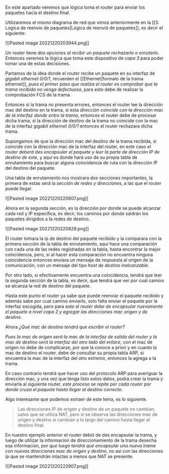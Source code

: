 En este apartado veremos que lógica toma el router para enviar los paquetes hacia el destino final.

Utilizaremos el mismo diagrama de red que vimos anteriormente en la [[3. Logica de reenvio de paquetes|Lógica de reenvió de paquetes]], es decir el siguiente:

![[Pasted image 20221220203944.png]]

Un router tiene *dos opciones al recibir un paquete rechazarlo o enrutarlo*. Entonces veremos la lógica que toma este dispositivo de *capa 3* para poder tomar una de estas decisiones.

Partamos de la idea donde el router recibe un paquete en su interfaz de *gigabit ethernet 0/0/1*, recuerden el [[Ethernet|formato de la trama ethernet]], *pues el primer paso que realiza el router es comprobar que la trama recibida no venga defectuosa*, para esto debe de realizar la comprobación FCS de la trama.

Entonces si la trama no presenta errores, entonces el router lee la dirección mac del destino en la trama, si esta *dirección coincide con la dirección mac de la interfaz donde entro la trama*, entonces el router debe de procesar dicha trama, si la dirección de destino de la trama no coincide con la mac de la interfaz *gigabit ethernet 0/0/1* entonces el router rechazara dicha trama.

Supongamos de que la dirección mac del destino de la trama recibida, si coincide con la dirección mac de la interfaz del router, en este caso *el router deberá des encapsular el paquete y leer la parte de dirección IP de destino de este*, y aquí es donde hará uso de su propia tabla de enrutamiento para buscar alguna coincidencia de ruta con la dirección IP del destino del paquete.

Una tabla de enrutamiento nos mostrara dos secciones importantes, la primera de estas será la *sección de redes y direcciones*, a las que el router puede llegar.

![[Pasted image 20221220220607.png]]

Ahora en la segunda sección, es la dirección por donde se puede alcanzar cada red y IP especifica, es decir, los caminos por donde saldrán los paquetes dirigidos a la redes de destino.

![[Pasted image 20221220220828.png]]

El router tomara la ip de destino del paquete recibido y la comparara con la primera sección de la tabla de enrutamiento, aquí hace una comparación con cada una de las redes registradas en la tabla, hasta encontrar la mejor coincidencia, pero, si al hacer esta comparación no encuentra ninguna coincidencia entonces enviara un mensaje de respuesta al origen de la comunicación, con un mensaje del tipo *host de destino inalcanzable*.

Por otro lado, si efectivamente encuentra una coincidencia, tendrá que leer la segunda sección de la tabla, es decir, que tendrá que ver por cual camino se alcanza la red de destino del paquete.

Hasta este punto el router ya sabe que puede reenviar el paquete recibido y además sabe por cual camino enviarlo, solo falta enviar el paquete por la interfaz escogida, pero para esto el *router debe de encapsular nuevamente el paquete a nivel capa 2 y agregar las direcciones mac origen y de destino*.

Ahora *¿Qué mac de destino tendrá que escribir el router?*

*Pues la mac de origen será la mac de la interfaz de salida del router y la mac de destino será la interfaz del otro lado del enlace*, con el mac de origen no debe de complicarse, por que la conoce a priori y en cuanto la mac de destino el router, debe de consultar su propia tabla ARP, si encuentra la mac de la interfaz del otro extremo, entonces la agrega a la trama.

En caso contrario tendrá que hacer uso del protocolo ARP para averiguar la dirección mac, y una vez que tenga listo estos datos, podrá crear la trama y enviarla al siguiente router, *este proceso se repite por cada router por donde cruza el paquete hasta llegar al destino correcto*.

Algo interesante que podemos extraer de este tema, es lo siguiente.

> Las direcciones IP de origen y destino de un paquete no cambian, salvo que se utiliza NAT, pero si se observa las direcciones mac de origen y destino si cambian a lo largo del camino hasta llegar al destino final.

En nuestro ejemplo anterior el router debió de des encapsular la trama, y luego de utilizar la informacion de direccionamiento de la trama desecha esa informacion, *por que luego tendrá qué encapsular una nueva trama con nuevas direcciones mac de origen y destino*, no así con las direcciones ip que se mantendrán intactas a menos que NAT se presente.

![[Pasted image 20221220222907.png]]

